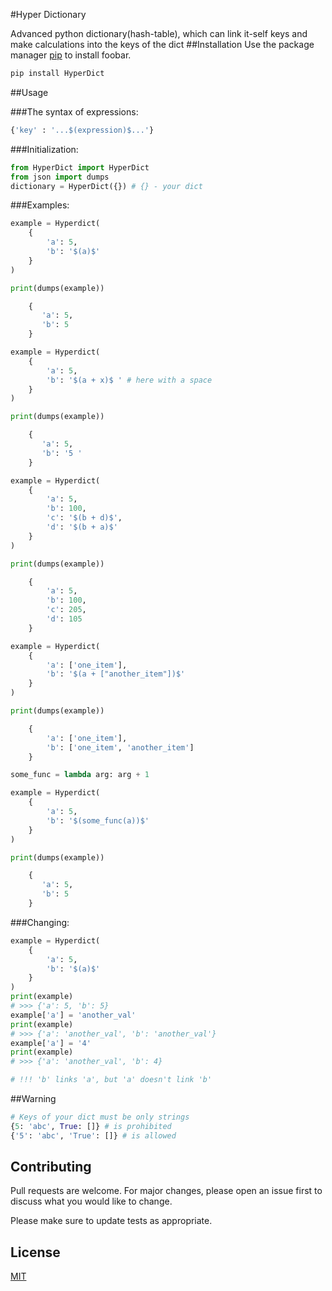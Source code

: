 #Hyper Dictionary

Advanced python dictionary(hash-table), which can link it-self keys and make calculations into the keys of the dict
##Installation
Use the package manager [pip](https://pip.pypa.io/en/stable/) to install foobar.
```bash
pip install HyperDict
```
##Usage

###The syntax of expressions:
```python
{'key' : '...$(expression)$...'}
```
###Initialization:
```python
from HyperDict import HyperDict
from json import dumps
dictionary = HyperDict({}) # {} - your dict
```
###Examples:
```python
example = Hyperdict(
    {
        'a': 5,
        'b': '$(a)$'
    }
)

print(dumps(example))

    {
       'a': 5,
       'b': 5
    }
```

```python
example = Hyperdict(
    {
        'a': 5,
        'b': '$(a + x)$ ' # here with a space
    }
)

print(dumps(example))

    {
       'a': 5,
       'b': '5 '
    }
```

```python
example = Hyperdict(
    {
        'a': 5,
        'b': 100,
        'c': '$(b + d)$',
        'd': '$(b + a)$'
    }
)

print(dumps(example))

    {
        'a': 5,
        'b': 100,
        'c': 205,
        'd': 105
    }
```

```python
example = Hyperdict(
    {
        'a': ['one_item'],
        'b': '$(a + ["another_item"])$'
    }
)

print(dumps(example))

    {
        'a': ['one_item'],
        'b': ['one_item', 'another_item']
    }
```

```python
some_func = lambda arg: arg + 1

example = Hyperdict(
    {
        'a': 5,
        'b': '$(some_func(a))$'
    }
)

print(dumps(example))

    {
       'a': 5,
       'b': 5
    }
```

###Changing:
```python
example = Hyperdict(
    {
        'a': 5,
        'b': '$(a)$'
    }
)
print(example) 
# >>> {'a': 5, 'b': 5}
example['a'] = 'another_val'
print(example)
# >>> {'a': 'another_val', 'b': 'another_val'}
example['a'] = '4'
print(example) 
# >>> {'a': 'another_val', 'b': 4}

# !!! 'b' links 'a', but 'a' doesn't link 'b'
```
##Warning
```python
# Keys of your dict must be only strings
{5: 'abc', True: []} # is prohibited
{'5': 'abc', 'True': []} # is allowed
```

## Contributing
Pull requests are welcome. For major changes, please open an issue first to discuss what you would like to change.

Please make sure to update tests as appropriate.


## License
[MIT](https://choosealicense.com/licenses/mit/)